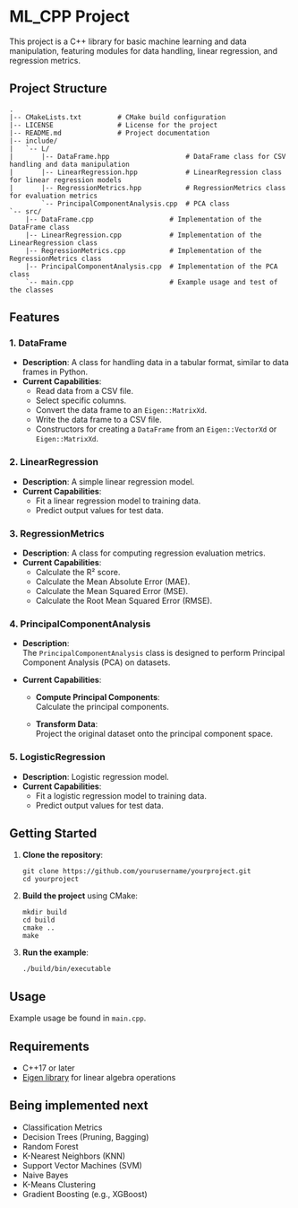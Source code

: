 # ML_CPP Project

This project is a C++ library for basic machine learning and data manipulation, featuring modules for data handling, linear regression, and regression metrics.

## Project Structure

```
.
|-- CMakeLists.txt         # CMake build configuration
|-- LICENSE                # License for the project
|-- README.md              # Project documentation
|-- include/
|   `-- L/
|       |-- DataFrame.hpp                   # DataFrame class for CSV handling and data manipulation
|       |-- LinearRegression.hpp            # LinearRegression class for linear regression models
|       |-- RegressionMetrics.hpp           # RegressionMetrics class for evaluation metrics
        `-- PrincipalComponentAnalysis.cpp  # PCA class
`-- src/
    |-- DataFrame.cpp                   # Implementation of the DataFrame class
    |-- LinearRegression.cpp            # Implementation of the LinearRegression class
    |-- RegressionMetrics.cpp           # Implementation of the RegressionMetrics class
    |-- PrincipalComponentAnalysis.cpp  # Implementation of the PCA class
    `-- main.cpp                        # Example usage and test of the classes
```

## Features

### 1. DataFrame
- **Description**: A class for handling data in a tabular format, similar to data frames in Python.
- **Current Capabilities**:
  - Read data from a CSV file.
  - Select specific columns.
  - Convert the data frame to an `Eigen::MatrixXd`.
  - Write the data frame to a CSV file.
  - Constructors for creating a `DataFrame` from an `Eigen::VectorXd` or `Eigen::MatrixXd`.

### 2. LinearRegression
- **Description**: A simple linear regression model.
- **Current Capabilities**:
  - Fit a linear regression model to training data.
  - Predict output values for test data.

### 3. RegressionMetrics
- **Description**: A class for computing regression evaluation metrics.
- **Current Capabilities**:
  - Calculate the R² score.
  - Calculate the Mean Absolute Error (MAE).
  - Calculate the Mean Squared Error (MSE).
  - Calculate the Root Mean Squared Error (RMSE).

### 4. PrincipalComponentAnalysis

- **Description**:  
  The `PrincipalComponentAnalysis` class is designed to perform Principal Component Analysis (PCA) on datasets.

- **Current Capabilities**:
  - **Compute Principal Components**:  
    Calculate the principal components.
  
  - **Transform Data**:  
    Project the original dataset onto the principal component space.

### 5. LogisticRegression
- **Description**: Logistic regression model.
- **Current Capabilities**:
  - Fit a logistic regression model to training data.
  - Predict output values for test data.

## Getting Started

1. **Clone the repository**:
   ```
   git clone https://github.com/yourusername/yourproject.git
   cd yourproject
   ```

2. **Build the project** using CMake:
   ```
   mkdir build
   cd build
   cmake ..
   make
   ```

3. **Run the example**:
   ```
   ./build/bin/executable
   ```

## Usage

Example usage be found in `main.cpp`.

## Requirements

- C++17 or later
- [Eigen library](https://eigen.tuxfamily.org/) for linear algebra operations

## Being implemented next

- Classification Metrics
- Decision Trees (Pruning, Bagging)
- Random Forest
- K-Nearest Neighbors (KNN)
- Support Vector Machines (SVM)
- Naive Bayes
- K-Means Clustering
- Gradient Boosting (e.g., XGBoost)
